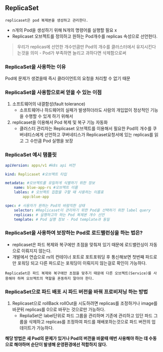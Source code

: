 ## ReplicaSet
`replicaset은 pod 복제본을 생성하고 관리한다.`
- n개의 Pod을 생성하기 위해 N개의 명령어를 실행할 필요 x
- Replicaset 오브젝트를 정의하고 원하는 Pod개수를 replicas 속성으로 선언헌다.

> 우리가 replicas에 선언한 개수만큼만 Pod의 개수를 클러스터에서 유지시킨다는것을 의미 - Pod가 부족하면 늘리고 과하다면 삭제함으로써

### ReplicaSet을 사용하는 이유
Pod에 문제가 생겼을때 즉시 클라이언트의 요청을 처리할 수 없기 때문

### ReplicaSet을 사용함으로써 얻을 수 있는 이점
1. 소프트웨어의 내결함성(fault tolerance)
   - 소프트웨어나 하드웨어의 실패가 발생하더라도 사람의 개입없이 정상적인 기능을 수행할 수 있게 하기 위해서 
2. replicaset을 이용해서 Pod 복제 및 복구 기능 자동화
   - 클러스터 관리자는 Replicaset 오브젝트를 이용해서 필요한 Pod의 개수를 쿠버네티스에게 선언하고 쿠버네티스가 Replicaset요청서에 있는 replicas를 읽고 그 수만큼 Pod 실행을 보장

### ReplicaSet 예시 탬플릿
```yaml
apiVersion: apps/v1 #k8s api 버전

kind: Replicaset #오브젝트 타입

metadata: #오브젝트를 유일하게 식별하기 위한 정보
	name: blue-app-rs #오브젝트 이름
	lables: # 오브젝트 집합을 구할 때 사용하는 이름표
		app:blue-app 

spec: # 사용자가 원하는 Pod의 바람직한 상태
	selector: #Replicaset이 관리하기 위한 Pod을 선택하기 위한 label query
	replicas: # 실행하고자 하는 Pod 복제본 개수 선언
	template: # Pod 실행 정보 - Pod template과 동일
```

### ReplicaSet을 사용하여 보장하는 Pod로 로드밸런싱을 하는 법은?
- replicaset은 파드 복제와 복구에만 초점을 맞춰져 있기 때문에 로드밸런싱이 자동으로 이뤄지지 않는다.
- 개발에서 연습으로 rs의 컨테이너 포트로 포트포워딩 후 통신해보면 첫번째 파드로만 포워딩 되고 다른 파드로는 포워딩이 이뤄지지 않는걸로 확인이 가능하다.

`ReplicaSet은 파드 복제와 복구에만 초점을 맞추기 때문에 다른 오브젝트(Service)를 사용해야 하며 오브젝트의 역할을 혼동하지 말아야 한다.`

### ReplicaSet으로 파드 배포 시 파드 버전을 바꿔 프로비저닝 하는 방법
1. Replicaset으로 rollBack rollOut을 시도하려면 replicas를 조정하거나 image를 바꾼뒤 replicas를 0으로 바꾸는 것으로만 가능하다.
   - RepliaSet은 label단위로 파드 그룹을 관리하며 기존에 관리하고 있던 파드 그룹을 삭제하고 replicas를 조정하여 파드를 재배포하는것으로 파드 버전의 업데이트가 가능하다.

**해당 방법은 새 Pod의 문제가 있거나 Pod의 버전을 바꿀때 매번 사용해야 하는 데 수동으로 해야하며 순단이 발생해 운영환경에선 적합하지 않다.**
